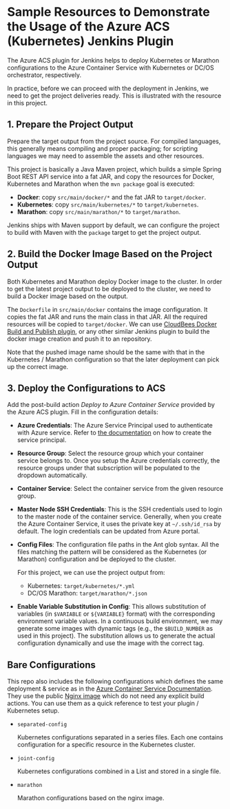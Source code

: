 # Sample Resources to Demonstrate the Usage of the Azure ACS (Kubernetes) Jenkins Plugin

The Azure ACS plugin for Jenkins helps to deploy Kubernetes or Marathon configurations to the Azure Container Service
with Kubernetes or DC/OS orchestrator, respectively.

In practice, before we can proceed with the deployment in Jenkins, we need to get the project deliveries ready. This is
illustrated with the resource in this project.

## 1. Prepare the Project Output

Prepare the target output from the project source. For compiled languages, this generally means compiling and proper 
packaging; for scripting languages we may need to assemble the assets and other resources.

This project is basically a Java Maven project, which builds a simple Spring Boot REST API service into a fat JAR, 
and copy the resources for Docker, Kubernetes and Marathon when the `mvn package` goal is executed:

* **Docker**: copy `src/main/docker/*` and the fat JAR to `target/docker`.
* **Kubernetes**: copy `src/main/kubernetes/*` to `target/kubernetes`.
* **Marathon**: copy `src/main/marathon/*` to `target/marathon`.

Jenkins ships with Maven support by default, we can configure the project to build with Maven with the `package` target
to get the project output.

## 2. Build the Docker Image Based on the Project Output

Both Kubernetes and Marathon deploy Docker image to the cluster. In order to get the latest project output to be
deployed to the cluster, we need to build a Docker image based on the output.

The `Dockerfile` in `src/main/docker` contains the image configuration. It copies the fat JAR and runs the main class
in that JAR. All the required resources will be copied to `target/docker`. We can use 
[CloudBees Docker Build and Publish plugin](https://wiki.jenkins-ci.org/display/JENKINS/CloudBees+Docker+Build+and+Publish+plugin), 
or any other similar Jenkins plugin to build the docker image creation and push it to an repository.

Note that the pushed image name should be the same with that in the Kubernetes / Marathon configuration so that the
later deployment can pick up the correct image.

## 3. Deploy the Configurations to ACS

Add the post-build action *Deploy to Azure Container Service* provided by the Azure ACS plugin. Fill in the 
configuration details:

* **Azure Credentials**: The Azure Service Principal used to authenticate with Azure service. Refer to 
   [the documentation](https://docs.microsoft.com/en-us/azure/azure-resource-manager/resource-group-create-service-principal-portal)
   on how to create the service principal.
* **Resource Group**: Select the resource group which your container service belongs to. Once you setup the Azure
   credentials correctly, the resource groups under that subscription will be populated to the dropdown automatically.
* **Container Service**: Select the container service from the given resource group.
* **Master Node SSH Credentials**: This is the SSH credentials used to login to the master node of the container service.
   Generally, when you create the Azure Container Service, it uses the private key at `~/.ssh/id_rsa` by default. The
   login credentials can be updated from Azure portal.
* **Config Files**: The configuration file paths in the Ant glob syntax. All the files matching the pattern will be 
   considered as the Kubernetes (or Marathon) configuration and be deployed to the cluster.
   
   For this project, we can use the project output from:
   
   * Kubernetes: `target/kubernetes/*.yml`
   * DC/OS Marathon: `target/marathon/*.json`
* **Enable Variable Substitution in Config**: This allows substitution of variables (in `$VARIABLE` or `${VARIABLE}`
   format) with the corresponding environment variable values. In a continuous build environment, we may generate some
   images with dynamic tags (e.g., the `$BUILD_NUMBER` as used in this project). The substitution allows us to generate
    the actual configuration dynamically and use the image with the correct tag.

## Bare Configurations

This repo also includes the following configurations which defines the same deployment &amp; service as in the
[Azure Container Service Documentation](https://docs.microsoft.com/en-us/azure/container-service/container-service-kubernetes-walkthrough).
They use the public [Nginx image](https://hub.docker.com/_/nginx/) which do not need any explicit build actions.
You can use them as a quick reference to test your plugin / Kubernetes setup.

* `separated-config`

   Kubernetes configurations separated in a series files. Each one contains configuration for a specific resource 
   in the Kubernetes cluster.

* `joint-config`

   Kubernetes configurations combined in a List and stored in a single file.

* `marathon`

   Marathon configurations based on the nginx image.

